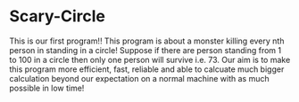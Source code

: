Scary-Circle
============

This is our first program!! This program is about a monster killing every nth person in standing in a circle! Suppose if there are person standing from 1 to 100 in a circle then only one person will survive i.e. 73. Our aim is to make this program more efficient, fast, reliable and able to calcuate much bigger calculation beyond our expectation on a normal machine with as much possible in low time!
